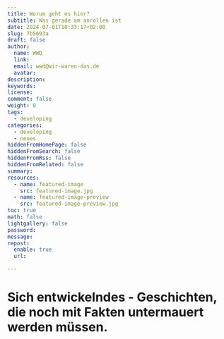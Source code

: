 ```yaml
---
title: Worum geht es hier?
subtitle: Was gerade am anrollen ist
date: 2024-07-01T10:33:17+02:00
slug: 7b5693a
draft: false
author:
  name: WWD
  link: 
  email: wwd@wir-waren-das.de
  avatar:
description:
keywords:
license:
comment: false
weight: 0
tags:
  - developing
categories:
  - developing
  - neues
hiddenFromHomePage: false
hiddenFromSearch: false
hiddenFromRss: false
hiddenFromRelated: false
summary:
resources:
  - name: featured-image
    src: featured-image.jpg
  - name: featured-image-preview
    src: featured-image-preview.jpg
toc: true
math: false
lightgallery: false
password:
message:
repost:
  enable: true
  url:

---
```

# Sich entwickelndes - Geschichten, die noch mit Fakten untermauert werden müssen.
